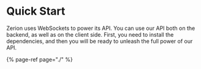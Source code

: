 # Quick Start

Zerion uses WebSockets to power its API. You can use our API both on the backend, as well as on the client side. First, you need to install the dependencies, and then you will be ready to unleash the full power of our API. 

{% page-ref page="./" %}

